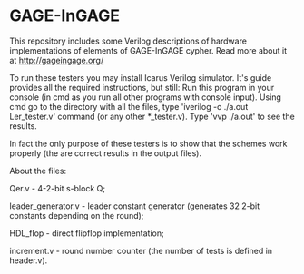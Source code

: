 # GAGE-InGAGE
This repository includes some Verilog descriptions of hardware implementations of elements of GAGE-InGAGE cypher. Read more about it at http://gageingage.org/

To run these testers you may install Icarus Verilog simulator. It's guide provides all the required instructions, but still:
Run this program in your console (in cmd as you run all other programs with console input).
Using cmd go to the directory with all the files, type 'iverilog -o ./a.out Ler_tester.v' command (or any other *_tester.v).
Type 'vvp ./a.out' to see the results.

In fact the only purpose of these testers is to show that the schemes work properly (the are correct results in the output files).



About the files:

Qer.v - 4-2-bit s-block Q;

leader_generator.v - leader constant generator (generates 32 2-bit constants depending on the round);

HDL_flop - direct flipflop implementation;

increment.v - round number counter (the number of tests is defined in header.v).
